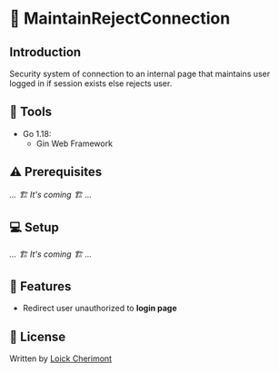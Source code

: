 # :closed_lock_with_key: MaintainRejectConnection

## Introduction
Security system of connection to an internal page that maintains user logged in if session exists else rejects user.


## :wrench: Tools
- Go 1.18:
	- Gin Web Framework

## :warning: Prerequisites
*... 🏗️ It's coming 🏗️ ...*

## :computer: Setup
*... 🏗️ It's coming 🏗️ ...*

## :rocket: Features
- Redirect user unauthorized to **login page**

## :key: License
Written by [Loick Cherimont](https://github.com/loickcherimont "Go on Loick's Profile")  
